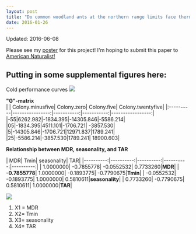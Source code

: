 ```yaml
---
layout: post
title: "Do common woodland ants at the northern range limits face thermal constraints?"
date: 2016-01-26
---
```

Updated: 2016-06-08

Please see my <a href="/assets/2016_range_limits_evolution_meeting_v2.pdf">poster</a> for this project! I'm hoping to submit this paper to <a href="http://www.journals.uchicago.edu/loi/an">American Naturalist!</a>

## Putting in some supplemental figures here: 

Cold performance curves
![](https://cloud.githubusercontent.com/assets/4654474/15914880/89527578-2db2-11e6-9185-6211b2d255bf.jpeg)

**"G"-matrix**   
|           | Colony.minusfive| Colony.zero| Colony.five| Colony.twentyfive|
|:----------|----------------:|-----------:|-----------:|-----------------:|
|-55|6262.982|-1834.395|-14305.846|-5586.214|
|05|-1834.395|4511.101|-1706.721| -3857.530|
|5|-14305.846|-1706.721|12971.837|1789.241|
|25|-5586.214|-3857.530|1789.241| 18900.603|



**Relationship between MDR, seasonality, and TAR**

|         MDR|         Tmin|         seasonality|         TAR|
|----------:|----------:|----------:|----------:|----------:|
|  1.0000000| -0.7855778| -0.0552532|  0.7733260|**MDR**|
| **-0.7855778**|  1.0000000| -0.1893775| -0.7790675|**Tmin**|
| -0.0552532| -0.1893775|  1.0000000|  0.5810611|**seasonality**|
|  0.7733260| -0.7790675|  0.5810611|  1.0000000|**TAR**|



![](https://cloud.githubusercontent.com/assets/4654474/15914939/214657aa-2db3-11e6-9e80-fc8ecce36453.jpeg)

1. X1 = MDR
2. X2= Tmin
3. X3= seasonality
4. X4= TAR